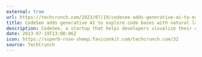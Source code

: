 ```yaml
---
external: true
url: https://techcrunch.com/2023/07/19/codesee-adds-generative-ai-to-explore-code-base-with-natural-language-queries/
title: CodeSee adds generative AI to explore code bases with natural language queries
description: CodeSee, a startup that helps developers visualize their code base, announced a new generative AI capability to ask questions about the code.
date: 2023-07-19T13:00:06Z
icon: https://superb-rose-sheep.faviconkit.com/techcrunch.com/32
source: TechCrunch
---
```

